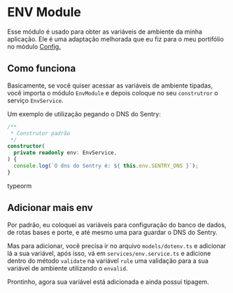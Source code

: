 # ENV Module

Esse módulo é usado para obter as variáveis de ambiente da minha aplicação.
Ele é uma adaptação melhorada que eu fiz para o meu portifólio no módulo [Config.](https://github.com/H4ad/H4ad.github.io/tree/develop/backend/src/modules/config)

## Como funciona

Basicamente, se você quiser acessar as variáveis de ambiente tipadas, você importa o módulo `EnvModule` e depois coloque no seu `construtror` o serviço `EnvService`.

Um exemplo de utilização pegando o DNS do Sentry:
```TypeScript
/**
 * Construtor padrão
 */
constructor(
  private readonly env: EnvService,
) {
  console.log(`O dns do Sentry é: ${ this.env.SENTRY_DNS }`);
}
```
typeorm
## Adicionar mais env

Por padrão, eu coloquei as variáveis para configuração do banco de dados, de rotas bases e porte, e até mesmo uma para guardar o DNS do Sentry.

Mas para adicionar, você precisa ir no arquivo `models/dotenv.ts` e adicionar lá a sua variável, após isso, vá em `services/env.service.ts` e adicione dentro do método `validate` na variável `rule` uma validação para a sua variável de ambiente utilizando o `envalid`.

Prontinho, agora sua variável está adicionada e ainda possui tipagem.
